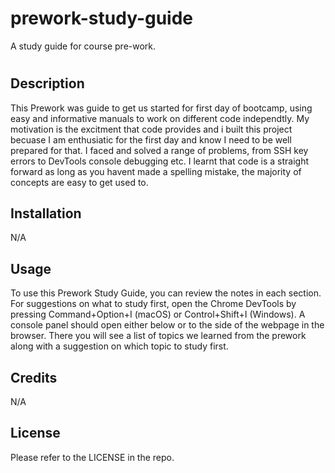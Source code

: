 # prework-study-guide
A study guide for course pre-work.
# <Prework Study Guide Webpage>

## Description

This Prework was guide to get us started for first day of bootcamp, using easy and informative manuals to work on different code independtly. My motivation is the excitment that code provides and i built this project becuase I am enthusiatic for the first day and know I need to be well prepared for that. I faced and solved a range of problems, from SSH key errors to DevTools console debugging etc. I learnt that code is a straight forward as long as you havent made a spelling mistake, the majority of concepts are easy to get used to. 

## Installation

N/A

## Usage

To use this Prework Study Guide, you can review the notes in each section. For suggestions on what to study first, open the Chrome DevTools by pressing Command+Option+I (macOS) or Control+Shift+I (Windows). A console panel should open either below or to the side of the webpage in the browser. There you will see a list of topics we learned from the prework along with a suggestion on which topic to study first.

## Credits

N/A

## License

Please refer to the LICENSE in the repo.
